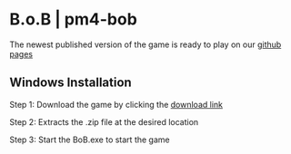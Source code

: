 # B.o.B | pm4-bob

The newest published version of the game is ready to play on our [github pages](https://bob-short-for-robert.github.io/pm4-bob/)

## Windows Installation
Step 1: Download the game by clicking the [download link](https://github.com/Bob-short-for-Robert/pm4-bob/suites/6863693702/artifacts/265324288)

Step 2: Extracts the .zip file at the desired location

Step 3: Start the BoB.exe to start the game

